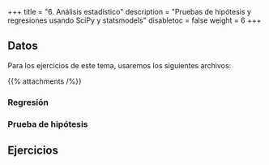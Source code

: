 +++
title = "6. Análisis estadístico"
description = "Pruebas de hipótesis y regresiones usando SciPy y statsmodels"
disabletoc = false
weight = 6
+++

## Datos

Para los ejercicios de este tema, usaremos los siguientes archivos:

{{% attachments /%}}

### Regresión

### Prueba de hipótesis

## Ejercicios
